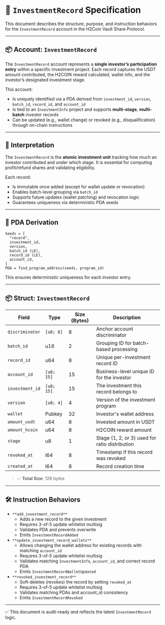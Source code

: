 # 📜 `InvestmentRecord` Specification

This document describes the structure, purpose, and instruction behaviors for the `InvestmentRecord` account in the H2Coin Vault Share Protocol.

---

## 📦 Account: `InvestmentRecord`

The `InvestmentRecord` account represents a **single investor’s participation entry** within a specific investment project. Each record captures the USDT amount contributed, the H2COIN reward calculated, wallet info, and the investor’s designated investment stage.

This account:

*   Is uniquely identified via a PDA derived from `investment_id`, `version`, `batch_id`, `record_id`, and `account_id`
*   Is tied to an `InvestmentInfo` project and supports **multi-stage**, **multi-batch** investor records
*   Can be updated (e.g., wallet change) or revoked (e.g., disqualification) through on-chain instructions

---

## 🧭 Interpretation

The `InvestmentRecord` is the **atomic investment unit** tracking how much an investor contributed and under which stage. It is essential for computing profit/refund shares and validating eligibility.

Each record:

*   Is immutable once added (except for wallet update or revocation)
*   Enables batch-level grouping via `batch_id`
*   Supports future updates (wallet patching) and revocation logic
*   Guarantees uniqueness via deterministic PDA seeds

---

## 🔐 PDA Derivation

```
Seeds = [
  "record",
  investment_id,
  version,
  batch_id (LE),
  record_id (LE),
  account_id,
]
PDA = find_program_address(seeds, program_id)
```

This ensures deterministic uniqueness for each investor entry.

---

## 📦 Struct: `InvestmentRecord`

| Field | Type | Size (Bytes) | Description |
| --- | --- | --- | --- |
| `discriminator` | `[u8; 8]` | 8 | Anchor account discriminator |
| `batch_id` | u16 | 2 | Grouping ID for batch-based processing |
| `record_id` | u64 | 8 | Unique per-investment record ID |
| `account_id` | `[u8; 15]` | 15 | Business-level unique ID for the investor |
| `investment_id` | `[u8; 15]` | 15 | The investment this record belongs to |
| `version` | `[u8; 4]` | 4 | Version of the investment program |
| `wallet` | Pubkey | 32 | Investor's wallet address |
| `amount_usdt` | u64 | 8 | Invested amount in USDT |
| `amount_hcoin` | u64 | 8 | H2COIN reward amount |
| `stage` | u8 | 1 | Stage (1, 2, or 3) used for ratio distribution |
| `revoked_at` | i64 | 8 | Timestamp if this record was revoked |
| `created_at` | i64 | 8 | Record creation time |

> ✅ **Total Size**: 128 bytes

---

## 🛠 Instruction Behaviors

*   `**add_investment_record**`
    *   Adds a new record to the given investment
    *   Requires 3-of-5 update whitelist multisig
    *   Validates PDA and prevents overwrite
    *   Emits `InvestmentRecordAdded`
*   `**update_investment_record_wallets**`
    *   Allows changing the wallet address for existing records with matching `account_id`
    *   Requires 3-of-5 update whitelist multisig
    *   Validates matching `InvestmentInfo`, `account_id`, and correct record PDA
    *   Emits `InvestmentRecordWalletUpdated`
*   `**revoked_investment_record**`
    *   Soft-deletes (revokes) the record by setting `revoked_at`
    *   Requires 3-of-5 update whitelist multisig
    *   Validates matching PDAs and account\_id consistency
    *   Emits `InvestmentRecordRevoked`

---

✅ This document is audit-ready and reflects the latest `InvestmentRecord` logic.